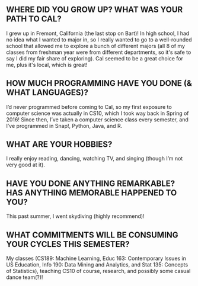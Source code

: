 ## WHERE DID YOU GROW UP? WHAT WAS YOUR PATH TO CAL?

I grew up in Fremont, California (the last stop on Bart)! In high school, I had no idea what I wanted to major in, so I really wanted to go to a well-rounded school that allowed me to explore a bunch of different majors (all 8 of my classes from freshman year were from different departments, so it's safe to say I did my fair share of exploring). Cal seemed to be a great choice for me, plus it's local, which is great!

## HOW MUCH PROGRAMMING HAVE YOU DONE (& WHAT LANGUAGES)?

I’d never programmed before coming to Cal, so my first exposure to computer science was actually in CS10, which I took way back in Spring of 2016! Since then, I’ve taken a computer science class every semester, and I’ve programmed in Snap!, Python, Java, and R.

## WHAT ARE YOUR HOBBIES?

I really enjoy reading, dancing, watching TV, and singing (though I’m not very good at it).

## HAVE YOU DONE ANYTHING REMARKABLE? HAS ANYTHING MEMORABLE HAPPENED TO YOU?

This past summer, I went skydiving (highly recommend)!

## WHAT COMMITMENTS WILL BE CONSUMING YOUR CYCLES THIS SEMESTER?
My classes (CS189: Machine Learning, Educ 163: Contemporary Issues in US Education, Info 190: Data Mining and Analytics, and Stat 135: Concepts of Statistics), teaching CS10 of course, research, and possibly some casual dance team(?)!

